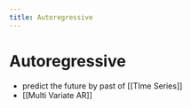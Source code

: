 ```yaml
---
title: Autoregressive
---
```


# Autoregressive
- predict the future by past of [[TIme Series]]
- [[Multi Variate AR]]






















































































